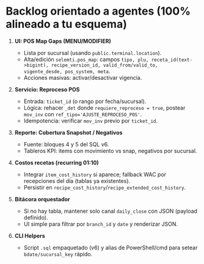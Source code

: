 
# Backlog orientado a agentes (100% alineado a tu esquema)

1) **UI: POS Map Gaps (MENU/MODIFIER)**
   - Lista por sucursal (usando `public.terminal.location`).
   - Alta/edición `selemti.pos_map`: campos `tipo, plu, receta_id(text->bigint), recipe_version_id, valid_from/valid_to, vigente_desde, pos_system, meta`.
   - Acciones masivas: activar/desactivar vigencia.

2) **Servicio: Reproceso POS**
   - Entrada: `ticket_id` (o rango por fecha/sucursal).
   - Lógica: rehacer `_det` donde `requiere_reproceso = true`, postear `mov_inv` con `ref_tipo='AJUSTE_REPROCESO_POS'`.
   - Idempotencia: verificar `mov_inv` previo por `ticket_id`.

3) **Reporte: Cobertura Snapshot / Negativos**
   - Fuente: bloques 4 y 5 del SQL v6.
   - Tableros KPI: items con movimiento vs snap, negativos por sucursal.

4) **Costos recetas (recurring 01:10)**
   - Integrar `item_cost_history` si aparece; fallback WAC por recepciones del día (tablas ya existentes).
   - Persistir en `recipe_cost_history`/`recipe_extended_cost_history`.

5) **Bitácora orquestador**
   - Si no hay tabla, mantener solo canal `daily_close` con JSON (payload definido).
   - UI simple para filtrar por `branch_id` y `date` y renderizar JSON.

6) **CLI Helpers**
   - Script `.sql` empaquetado (v6) y alias de PowerShell/cmd para setear `bdate/sucursal_key` rápido.
